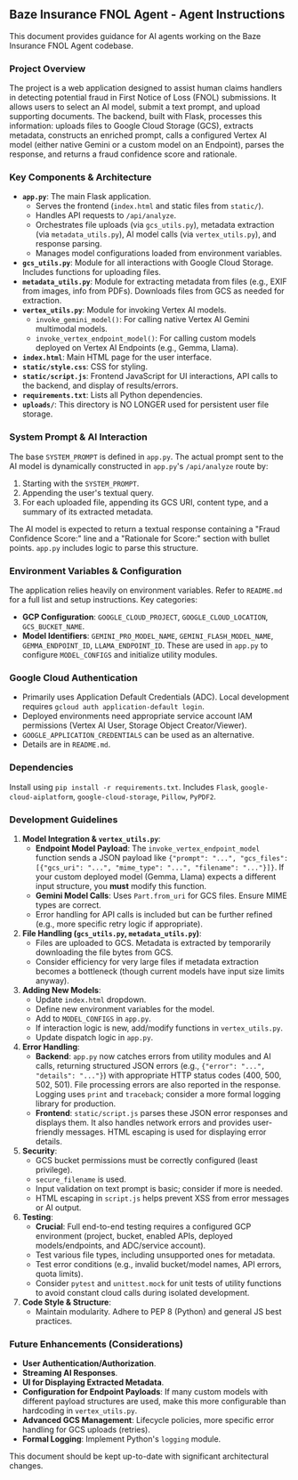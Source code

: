 ## Baze Insurance FNOL Agent - Agent Instructions

This document provides guidance for AI agents working on the Baze Insurance FNOL Agent codebase.

### Project Overview

The project is a web application designed to assist human claims handlers in detecting potential fraud in First Notice of Loss (FNOL) submissions. It allows users to select an AI model, submit a text prompt, and upload supporting documents. The backend, built with Flask, processes this information: uploads files to Google Cloud Storage (GCS), extracts metadata, constructs an enriched prompt, calls a configured Vertex AI model (either native Gemini or a custom model on an Endpoint), parses the response, and returns a fraud confidence score and rationale.

### Key Components & Architecture

*   **`app.py`**: The main Flask application.
    *   Serves the frontend (`index.html` and static files from `static/`).
    *   Handles API requests to `/api/analyze`.
    *   Orchestrates file uploads (via `gcs_utils.py`), metadata extraction (via `metadata_utils.py`), AI model calls (via `vertex_utils.py`), and response parsing.
    *   Manages model configurations loaded from environment variables.
*   **`gcs_utils.py`**: Module for all interactions with Google Cloud Storage. Includes functions for uploading files.
*   **`metadata_utils.py`**: Module for extracting metadata from files (e.g., EXIF from images, info from PDFs). Downloads files from GCS as needed for extraction.
*   **`vertex_utils.py`**: Module for invoking Vertex AI models.
    *   `invoke_gemini_model()`: For calling native Vertex AI Gemini multimodal models.
    *   `invoke_vertex_endpoint_model()`: For calling custom models deployed on Vertex AI Endpoints (e.g., Gemma, Llama).
*   **`index.html`**: Main HTML page for the user interface.
*   **`static/style.css`**: CSS for styling.
*   **`static/script.js`**: Frontend JavaScript for UI interactions, API calls to the backend, and display of results/errors.
*   **`requirements.txt`**: Lists all Python dependencies.
*   **`uploads/`**: This directory is NO LONGER used for persistent user file storage.

### System Prompt & AI Interaction

The base `SYSTEM_PROMPT` is defined in `app.py`. The actual prompt sent to the AI model is dynamically constructed in `app.py`'s `/api/analyze` route by:
1.  Starting with the `SYSTEM_PROMPT`.
2.  Appending the user's textual query.
3.  For each uploaded file, appending its GCS URI, content type, and a summary of its extracted metadata.

The AI model is expected to return a textual response containing a "Fraud Confidence Score:" line and a "Rationale for Score:" section with bullet points. `app.py` includes logic to parse this structure.

### Environment Variables & Configuration

The application relies heavily on environment variables. Refer to `README.md` for a full list and setup instructions. Key categories:
*   **GCP Configuration**: `GOOGLE_CLOUD_PROJECT`, `GOOGLE_CLOUD_LOCATION`, `GCS_BUCKET_NAME`.
*   **Model Identifiers**: `GEMINI_PRO_MODEL_NAME`, `GEMINI_FLASH_MODEL_NAME`, `GEMMA_ENDPOINT_ID`, `LLAMA_ENDPOINT_ID`.
These are used in `app.py` to configure `MODEL_CONFIGS` and initialize utility modules.

### Google Cloud Authentication

*   Primarily uses Application Default Credentials (ADC). Local development requires `gcloud auth application-default login`.
*   Deployed environments need appropriate service account IAM permissions (Vertex AI User, Storage Object Creator/Viewer).
*   `GOOGLE_APPLICATION_CREDENTIALS` can be used as an alternative.
*   Details are in `README.md`.

### Dependencies
Install using `pip install -r requirements.txt`. Includes `Flask`, `google-cloud-aiplatform`, `google-cloud-storage`, `Pillow`, `PyPDF2`.

### Development Guidelines

1.  **Model Integration & `vertex_utils.py`**:
    *   **Endpoint Model Payload**: The `invoke_vertex_endpoint_model` function sends a JSON payload like `{"prompt": "...", "gcs_files": [{"gcs_uri": "...", "mime_type": "...", "filename": "..."}]}`. If your custom deployed model (Gemma, Llama) expects a different input structure, you **must** modify this function.
    *   **Gemini Model Calls**: Uses `Part.from_uri` for GCS files. Ensure MIME types are correct.
    *   Error handling for API calls is included but can be further refined (e.g., more specific retry logic if appropriate).
2.  **File Handling (`gcs_utils.py`, `metadata_utils.py`)**:
    *   Files are uploaded to GCS. Metadata is extracted by temporarily downloading the file bytes from GCS.
    *   Consider efficiency for very large files if metadata extraction becomes a bottleneck (though current models have input size limits anyway).
3.  **Adding New Models**:
    *   Update `index.html` dropdown.
    *   Define new environment variables for the model.
    *   Add to `MODEL_CONFIGS` in `app.py`.
    *   If interaction logic is new, add/modify functions in `vertex_utils.py`.
    *   Update dispatch logic in `app.py`.
4.  **Error Handling**:
    *   **Backend**: `app.py` now catches errors from utility modules and AI calls, returning structured JSON errors (e.g., `{"error": "...", "details": "..."}`) with appropriate HTTP status codes (400, 500, 502, 501). File processing errors are also reported in the response. Logging uses `print` and `traceback`; consider a more formal logging library for production.
    *   **Frontend**: `static/script.js` parses these JSON error responses and displays them. It also handles network errors and provides user-friendly messages. HTML escaping is used for displaying error details.
5.  **Security**:
    *   GCS bucket permissions must be correctly configured (least privilege).
    *   `secure_filename` is used.
    *   Input validation on text prompt is basic; consider if more is needed.
    *   HTML escaping in `script.js` helps prevent XSS from error messages or AI output.
6.  **Testing**:
    *   **Crucial**: Full end-to-end testing requires a configured GCP environment (project, bucket, enabled APIs, deployed models/endpoints, and ADC/service account).
    *   Test various file types, including unsupported ones for metadata.
    *   Test error conditions (e.g., invalid bucket/model names, API errors, quota limits).
    *   Consider `pytest` and `unittest.mock` for unit tests of utility functions to avoid constant cloud calls during isolated development.
7.  **Code Style & Structure**:
    *   Maintain modularity. Adhere to PEP 8 (Python) and general JS best practices.

### Future Enhancements (Considerations)

*   **User Authentication/Authorization**.
*   **Streaming AI Responses**.
*   **UI for Displaying Extracted Metadata**.
*   **Configuration for Endpoint Payloads**: If many custom models with different payload structures are used, make this more configurable than hardcoding in `vertex_utils.py`.
*   **Advanced GCS Management**: Lifecycle policies, more specific error handling for GCS uploads (retries).
*   **Formal Logging**: Implement Python's `logging` module.

This document should be kept up-to-date with significant architectural changes.
```
